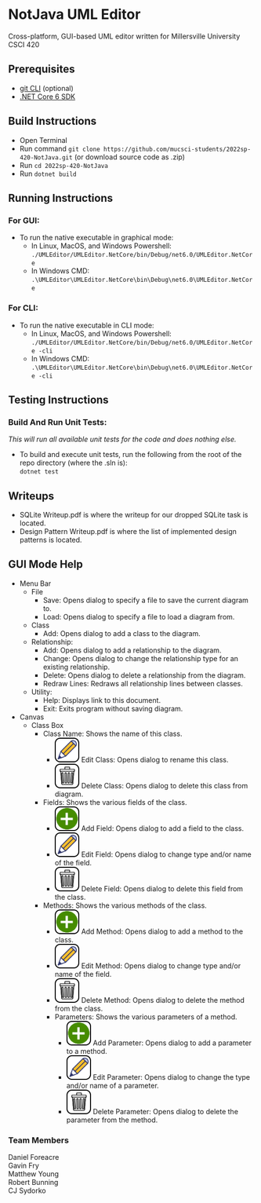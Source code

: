 # NotJava UML Editor

Cross-platform, GUI-based UML editor written for Millersville University CSCI 420

## Prerequisites
- [git CLI](https://git-scm.com/book/en/v2/Getting-Started-Installing-Git) (optional)
- [.NET Core 6 SDK](https://dotnet.microsoft.com/en-us/download)

## Build Instructions
- Open Terminal
- Run command ``git clone https://github.com/mucsci-students/2022sp-420-NotJava.git`` (or download source code as .zip)
- Run ``cd 2022sp-420-NotJava``
- Run ``dotnet build``

## Running Instructions
### For GUI:
- To run the native executable in graphical mode: 
  - In Linux, MacOS, and Windows Powershell: ``./UMLEditor/UMLEditor.NetCore/bin/Debug/net6.0/UMLEditor.NetCore``
  - In Windows CMD: ``.\UMLEditor\UMLEditor.NetCore\bin\Debug\net6.0\UMLEditor.NetCore``
### For CLI:
- To run the native executable in CLI mode: <br />
  - In Linux, MacOS, and Windows Powershell: ``./UMLEditor/UMLEditor.NetCore/bin/Debug/net6.0/UMLEditor.NetCore -cli``
  - In Windows CMD: ``.\UMLEditor\UMLEditor.NetCore\bin\Debug\net6.0\UMLEditor.NetCore -cli``


## Testing Instructions
### Build And Run Unit Tests:
_This will run all available unit tests for the code and does nothing else._
- To build and execute unit tests, run the following from the root of the repo directory (where the .sln is): <br />``dotnet test``

## Writeups
- SQLite Writeup.pdf is where the writeup for our dropped SQLite task is located.
- Design Pattern Writeup.pdf is where the list of implemented design patterns is located.

## GUI Mode Help
- Menu Bar
  - File
    - Save: Opens dialog to specify a file to save the current diagram to.
    - Load: Opens dialog to specify a file to load a diagram from.
  - Class
    - Add: Opens dialog to add a class to the diagram.
  - Relationship:
    - Add: Opens dialog to add a relationship to the diagram.
    - Change: Opens dialog to change the relationship type for an existing relationship.
    - Delete: Opens dialog to delete a relationship from the diagram.
    - Redraw Lines: Redraws all relationship lines between classes.
  - Utility:
    - Help: Displays link to this document.
    - Exit: Exits program without saving diagram.
- Canvas
  - Class Box
    - Class Name: Shows the name of this class.
      - ![Edit Button](/UMLEditor/UMLEditor/Assets/CustomIcons/PencilButton.png?raw=true "Edit Button") Edit Class: Opens dialog to rename this class.
      - ![Delete Button](/UMLEditor/UMLEditor/Assets/CustomIcons/TrashCanButton.png?raw=true "Delete Button") Delete Class: Opens dialog to delete this class from diagram.
    - Fields: Shows the various fields of the class.
      - ![Add Button](/UMLEditor/UMLEditor/Assets/CustomIcons/PlusButton.png?raw=true "Add Button") Add Field: Opens dialog to add a field to the class.
      - ![Edit Button](/UMLEditor/UMLEditor/Assets/CustomIcons/PencilButton.png?raw=true "Edit Button") Edit Field: Opens dialog to change type and/or name of the field.
      - ![Delete Button](/UMLEditor/UMLEditor/Assets/CustomIcons/TrashCanButton.png?raw=true "Delete Button") Delete Field: Opens dialog to delete this field from the class.
    - Methods: Shows the various methods of the class.
      - ![Add Button](/UMLEditor/UMLEditor/Assets/CustomIcons/PlusButton.png?raw=true "Add Button") Add Method: Opens dialog to add a method to the class.
      - ![Edit Button](/UMLEditor/UMLEditor/Assets/CustomIcons/PencilButton.png?raw=true "Edit Button") Edit Method: Opens dialog to change type and/or name of the field.
      - ![Delete Button](/UMLEditor/UMLEditor/Assets/CustomIcons/TrashCanButton.png?raw=true "Delete Button") Delete Method: Opens dialog to delete the method from the class.
      - Parameters: Shows the various parameters of a method.
        - ![Add Button](/UMLEditor/UMLEditor/Assets/CustomIcons/PlusButton.png?raw=true "Add Button") Add Parameter: Opens dialog to add a parameter to a method.
        - ![Edit Button](/UMLEditor/UMLEditor/Assets/CustomIcons/PencilButton.png?raw=true "Edit Button") Edit Parameter: Opens dialog to change the type and/or name of a parameter.
        - ![Delete Button](/UMLEditor/UMLEditor/Assets/CustomIcons/TrashCanButton.png?raw=true "Delete Button") Delete Parameter: Opens dialog to delete the parameter from the method.

### Team Members

Daniel Foreacre<br />
Gavin Fry<br />
Matthew Young<br />
Robert Bunning<br />
CJ Sydorko
